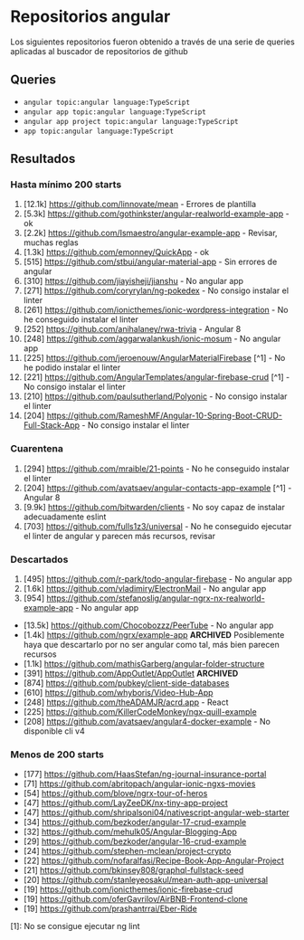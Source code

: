# Repositorios angular
Los siguientes repositorios fueron obtenido a través de una serie de queries aplicadas al buscador de repositorios de github
## Queries
- `angular topic:angular language:TypeScript`
- `angular app topic:angular language:TypeScript`
- `angular app project topic:angular language:TypeScript`
- `app topic:angular language:TypeScript`
## Resultados
### Hasta mínimo 200 starts
1. \[12.1k] https://github.com/linnovate/mean - Errores de plantilla
1. \[5.3k] https://github.com/gothinkster/angular-realworld-example-app - ok
1. \[2.2k] https://github.com/Ismaestro/angular-example-app - Revisar, muchas reglas
1. \[1.3k] https://github.com/emonney/QuickApp - ok
1. \[515] https://github.com/stbui/angular-material-app - Sin errores de angular
1. \[310] https://github.com/jiayisheji/jianshu - No angular app
1. \[271] https://github.com/coryrylan/ng-pokedex - No consigo instalar el linter
1. \[261] https://github.com/ionicthemes/ionic-wordpress-integration -  No he conseguido instalar el linter
1. \[252] https://github.com/anihalaney/rwa-trivia - Angular 8
1. \[248] https://github.com/aggarwalankush/ionic-mosum - No angular app
1. \[225] https://github.com/jeroenouw/AngularMaterialFirebase [^1] - No he podido instalar el linter
1. \[221] https://github.com/AngularTemplates/angular-firebase-crud [^1] - No consigo instalar el linter
1. \[210] https://github.com/paulsutherland/Polyonic - No consigo instalar el linter
1. \[204] https://github.com/RameshMF/Angular-10-Spring-Boot-CRUD-Full-Stack-App - No consigo instalar el linter
### Cuarentena
1. \[294] https://github.com/mraible/21-points - No he conseguido instalar el linter
1. \[204] https://github.com/avatsaev/angular-contacts-app-example [^1] - Angular 8
1. \[9.9k] https://github.com/bitwarden/clients - No soy capaz de instalar adecuadamente eslint 
1. \[703] https://github.com/fulls1z3/universal - No he conseguido ejecutar el linter de angular y parecen más recursos, revisar
### Descartados
1. \[495] https://github.com/r-park/todo-angular-firebase - No angular app
1. \[1.6k] https://github.com/vladimiry/ElectronMail - No angular app
1. \[954] https://github.com/stefanoslig/angular-ngrx-nx-realworld-example-app - No angular app
- \[13.5k] https://github.com/Chocobozzz/PeerTube - No angular app
- \[1.4k] https://github.com/ngrx/example-app **ARCHIVED** Posiblemente haya que descartarlo por no ser angular como tal, más bien parecen recursos
- \[1.1k] https://github.com/mathisGarberg/angular-folder-structure
- \[391] https://github.com/AppOutlet/AppOutlet **ARCHIVED**
- \[874] https://github.com/pubkey/client-side-databases
- \[610] https://github.com/whyboris/Video-Hub-App
- \[248] https://github.com/theADAMJR/acrd.app - React
- \[225] https://github.com/KillerCodeMonkey/ngx-quill-example
- \[208] https://github.com/avatsaev/angular4-docker-example - No disponible cli v4
### Menos de 200 starts
- \[177] https://github.com/HaasStefan/ng-journal-insurance-portal
- \[71] https://github.com/abritopach/angular-ionic-ngxs-movies
- \[54] https://github.com/blove/ngrx-tour-of-heros
- \[47] https://github.com/LayZeeDK/nx-tiny-app-project
- \[47] https://github.com/shripalsoni04/nativescript-angular-web-starter
- \[34] https://github.com/bezkoder/angular-17-crud-example
- \[32] https://github.com/mehulk05/Angular-Blogging-App
- \[29] https://github.com/bezkoder/angular-16-crud-example
- \[24] https://github.com/stephen-mclean/project-crypto
- \[22] https://github.com/nofaralfasi/Recipe-Book-App-Angular-Project
- \[21] https://github.com/bkinsey808/graphql-fullstack-seed
- \[20] https://github.com/stanleyeosakul/mean-auth-app-universal
- \[19] https://github.com/ionicthemes/ionic-firebase-crud
- \[19] https://github.com/oferGavrilov/AirBNB-Frontend-clone
- \[19] https://github.com/prashantrrai/Eber-Ride

[1]: No se consigue ejecutar ng lint